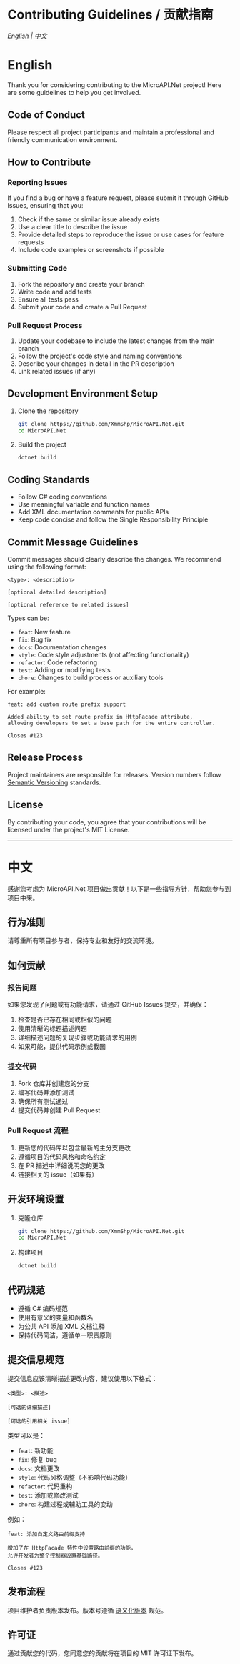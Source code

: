 # Contributing Guidelines / 贡献指南

*[English](#english) | [中文](#中文)*

<a id="english"></a>
# English

Thank you for considering contributing to the MicroAPI.Net project! Here are some guidelines to help you get involved.

## Code of Conduct

Please respect all project participants and maintain a professional and friendly communication environment.

## How to Contribute

### Reporting Issues

If you find a bug or have a feature request, please submit it through GitHub Issues, ensuring that you:

1. Check if the same or similar issue already exists
2. Use a clear title to describe the issue
3. Provide detailed steps to reproduce the issue or use cases for feature requests
4. Include code examples or screenshots if possible

### Submitting Code

1. Fork the repository and create your branch
2. Write code and add tests
3. Ensure all tests pass
4. Submit your code and create a Pull Request

### Pull Request Process

1. Update your codebase to include the latest changes from the main branch
2. Follow the project's code style and naming conventions
3. Describe your changes in detail in the PR description
4. Link related issues (if any)

## Development Environment Setup

1. Clone the repository
   ```bash
   git clone https://github.com/XmmShp/MicroAPI.Net.git
   cd MicroAPI.Net
   ```

2. Build the project
   ```bash
   dotnet build
   ```

## Coding Standards

- Follow C# coding conventions
- Use meaningful variable and function names
- Add XML documentation comments for public APIs
- Keep code concise and follow the Single Responsibility Principle

## Commit Message Guidelines

Commit messages should clearly describe the changes. We recommend using the following format:

```
<type>: <description>

[optional detailed description]

[optional reference to related issues]
```

Types can be:
- `feat`: New feature
- `fix`: Bug fix
- `docs`: Documentation changes
- `style`: Code style adjustments (not affecting functionality)
- `refactor`: Code refactoring
- `test`: Adding or modifying tests
- `chore`: Changes to build process or auxiliary tools

For example:
```
feat: add custom route prefix support

Added ability to set route prefix in HttpFacade attribute,
allowing developers to set a base path for the entire controller.

Closes #123
```

## Release Process

Project maintainers are responsible for releases. Version numbers follow [Semantic Versioning](https://semver.org/) standards.

## License

By contributing your code, you agree that your contributions will be licensed under the project's MIT License.

---

<a id="中文"></a>
# 中文

感谢您考虑为 MicroAPI.Net 项目做出贡献！以下是一些指导方针，帮助您参与到项目中来。

## 行为准则

请尊重所有项目参与者，保持专业和友好的交流环境。

## 如何贡献

### 报告问题

如果您发现了问题或有功能请求，请通过 GitHub Issues 提交，并确保：

1. 检查是否已存在相同或相似的问题
2. 使用清晰的标题描述问题
3. 详细描述问题的复现步骤或功能请求的用例
4. 如果可能，提供代码示例或截图

### 提交代码

1. Fork 仓库并创建您的分支
2. 编写代码并添加测试
3. 确保所有测试通过
4. 提交代码并创建 Pull Request

### Pull Request 流程

1. 更新您的代码库以包含最新的主分支更改
2. 遵循项目的代码风格和命名约定
3. 在 PR 描述中详细说明您的更改
4. 链接相关的 issue（如果有）

## 开发环境设置

1. 克隆仓库
   ```bash
   git clone https://github.com/XmmShp/MicroAPI.Net.git
   cd MicroAPI.Net
   ```

2. 构建项目
   ```bash
   dotnet build
   ```

## 代码规范

- 遵循 C# 编码规范
- 使用有意义的变量和函数名
- 为公共 API 添加 XML 文档注释
- 保持代码简洁，遵循单一职责原则

## 提交信息规范

提交信息应该清晰描述更改内容，建议使用以下格式：

```
<类型>: <描述>

[可选的详细描述]

[可选的引用相关 issue]
```

类型可以是：
- `feat`: 新功能
- `fix`: 修复 bug
- `docs`: 文档更改
- `style`: 代码风格调整（不影响代码功能）
- `refactor`: 代码重构
- `test`: 添加或修改测试
- `chore`: 构建过程或辅助工具的变动

例如：
```
feat: 添加自定义路由前缀支持

增加了在 HttpFacade 特性中设置路由前缀的功能，
允许开发者为整个控制器设置基础路径。

Closes #123
```

## 发布流程

项目维护者负责版本发布。版本号遵循 [语义化版本](https://semver.org/lang/zh-CN/) 规范。

## 许可证

通过贡献您的代码，您同意您的贡献将在项目的 MIT 许可证下发布。
